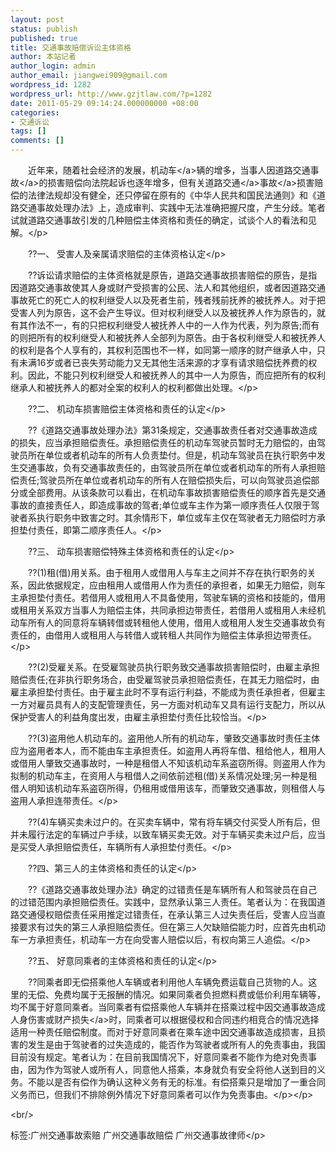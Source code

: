 ```yaml
---
layout: post
status: publish
published: true
title: 交通事故赔偿诉讼主体资格
author: 本站记者
author_login: admin
author_email: jiangwei909@gmail.com
wordpress_id: 1282
wordpress_url: http://www.gzjtlaw.com/?p=1282
date: 2011-05-29 09:14:24.000000000 +08:00
categories:
- 交通诉讼
tags: []
comments: []
---
```

<p><p>　　近年来，随着社会经济的发展，<a>机动车<&#47;a>辆的增多，当事人因道路<a>交通事故<&#47;a>的损害赔偿向法院起诉也逐年增多，但有关<a><a>道路交通<&#47;a>事故<&#47;a>损害赔偿的法律法规却没有健全，还只停留在原有的《中华人民共和国民法通则》和《道路交通事故处理办法》上，造成审判、实践中无法准确把握尺度，产生分歧。笔者试就道路交通事故引发的几种赔偿主体资格和责任的确定，试谈个人的看法和见解。<&#47;p><p>　　??一、 受害人及亲属请求赔偿的主体资格认定<&#47;p><p>　　??诉讼请求赔偿的主体资格就是原告，道路交通事故损害赔偿的原告，是指因道路交通事故使其人身或财产受损害的公民、法人和其他组织，或者因道路交通事故死亡的死亡人的权利继受人以及死者生前，残者残前抚养的被抚养人。对于把受害人列为原告，这不会产生导议。但对权利继受人以及被抚养人作为原告的，就有其作法不一，有的只把权利继受人被抚养人中的一人作为代表，列为原告;而有的则把所有的权利继受人和被抚养人全部列为原告。由于各权利继受人和被抚养人的权利是各个人享有的，其权利范围也不一样，如同第一顺序的财产继承人中，只有未满16岁或者已丧失劳动能力又无其他生活来源的才享有请求赔偿抚养费的权利。因此，不能只列权利继受人和被抚养人的其中一人为原告，而应把所有的权利继承人和被抚养人的都对全案的权利人的权利都做出处理。<&#47;p><p>　　??二、 机动车损害赔偿主体资格和责任的认定<&#47;p><p>　　??《道路交通事故处理办法》第31条规定，交通事故责任者对交通事故造成的损失，应当承担赔偿责任。承担赔偿责任的机动车驾驶员暂时无力赔偿的，由驾驶员所在单位或者机动车的所有人负责垫付。但是，机动车驾驶员在执行职务中发生交通事故，负有交通事故责任的，由驾驶员所在单位或者机动车的所有人承担赔偿责任;驾驶员所在单位或者机动车的所有人在赔偿损失后，可以向驾驶员追偿部分或全部费用。从该条款可以看出，在机动车事故损害赔偿责任的顺序首先是交通事故的直接责任人，即造成事故的驾者;单位或车主作为第一顺序责任人仅限于驾驶者系执行职务中致害之时。其余情形下，单位或车主仅在驾驶者无力赔偿时方承担垫付责任，即第二顺序责任人。<&#47;p><p>　　??三、 动车损害赔偿特殊主体资格和责任的认定<&#47;p><p>　　??(1)租(借)用关系。由于租用人或借用人与车主之间并不存在执行职务的关系，因此依据规定，应由租用人或借用人作为责任的承担者，如果无力赔偿，则车主承担垫付责任。若借用人或租用人不具备使用，驾驶车辆的资格和技能的，借用或租用关系双方当事人为赔偿主体，共同承担边带责任，若借用人或租用人未经机动车所有人的同意将车辆转借或转租他人使用，借用人或租用人发生交通事故负有责任的，由借用人或租用人与转借人或转租人共同作为赔偿主体承担边带责任。<&#47;p><p>　　??(2)受雇关系。在受雇驾驶员执行职务致交通事故损害赔偿时，由雇主承担赔偿责任;在非执行职务场合，由受雇驾驶员承担赔偿责任，在其无力赔偿时，由雇主承担垫付责任。由于雇主此时不享有运行利益，不能成为责任承担者，但雇主一方对雇员具有人的支配管理责任，另一方面对机动车又具有运行支配力，所以从保护受害人的利益角度出发，由雇主承担垫付责任比较恰当。<&#47;p><p>　　??(3)盗用他人机动车的。盗用他人所有的机动车，肇致交通事故时责任主体应为盗用者本人，而不能由车主承担责任。如盗用人再将车借、租给他人，租用人或借用人肇致交通事故时，一种是租借人不知该机动车系盗窃所得。则盗用人作为拟制的机动车主，在资用人与租借人之间依前述租(借)关系情况处理;另一种是租借人明知该机动车系盗窃所得，仍租用或借用该车，而肇致交通事故，则租借人与盗用人承担连带责任。<&#47;p><p>　　??(4)车辆买卖未过户的。在买卖车辆中，常有将车辆交付买受人所有后，但并未履行法定的车辆过户手续，以致车辆买卖无效。对于车辆买卖未过户后，应当是买受人承担赔偿责任，车辆所有人承担垫付责任。<&#47;p><p>　　??四、第三人的主体资格和责任的认定<&#47;p><p>　　??《道路交通事故处理办法》确定的过错责任是车辆所有人和驾驶员在自己的过错范围内承担赔偿责任。实践中，显然承认第三人责任。笔者认为：在我国道路交通侵权赔偿责任采用推定过错责任，在承认第三人过失责任后，受害人应当直接要求有过失的第三人承担赔偿责任。但在第三人欠缺赔偿能力时，应首先由机动车一方承担责任，机动车一方在向受害人赔偿以后，有权向第三人追偿。<&#47;p><p>　　??五、 好意同乘者的主体资格和责任的认定<&#47;p><p>　　??同乘者即无偿搭乘他人车辆或者利用他人车辆免费运载自己货物的人。这里的无偿、免费均属于无报酬的情况。如果同乘者负担燃料费或低价利用车辆等，均不属于好意同乘者。当同乘者有偿搭乘他人车辆并在搭乘过程中因交通事故造成人身伤害或<a>财产损失<&#47;a>时，同乘者可以根据侵权和合同违约相竞合的情况选择适用一种责任赔偿制度。而对于好意同乘者在乘车途中因交通事故造成损害，且损害的发生是由于驾驶者的过失造成的，能否作为驾驶者或所有人的免责事由，我国目前没有规定。笔者认为：在目前我国情况下，好意同乘者不能作为绝对免责事由，因为作为驾驶人或所有人，同意他人搭乘，本身就负有安全将他人送到目的义务。不能以是否有偿作为确认这种义务有无的标准。有偿搭乘只是增加了一重合同义务而已，但我们不排除例外情况下好意同乘者可以作为免责事由。<&#47;p><&#47;p><br&#47;><p>标签:广州交通事故索赔 广州交通事故赔偿 广州交通事故律师<&#47;p>
